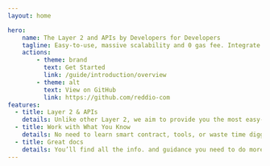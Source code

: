 ```yaml
---
layout: home

hero:
    name: The Layer 2 and APIs by Developers for Developers
    tagline: Easy-to-use, massive scalability and 0 gas fee. Integrate Layer 2 into your application and beyond.
    actions:
        - theme: brand
          text: Get Started
          link: /guide/introduction/overview
        - theme: alt
          text: View on GitHub
          link: https://github.com/reddio-com
features:
  - title: Layer 2 & APIs
    details: Unlike other Layer 2, we aim to provide you the most easy-to-use APIs to integrate, to dnable developers embed Token or NFT(Non-fungible token) into your web, desktop and mobile applications with massive scalability (up to 10k TPS) and zero gas fee for off-chain.
  - title: Work with What You Know
    details: No need to learn smart contract, tools, or waste time digging through endless docs. Reddio respects your skills and programmable languages you are familiar with.
  - title: Great docs
    details: You’ll find all the info. and guidance you need to do more with Reddio in our developer friendly docs.
---
```

